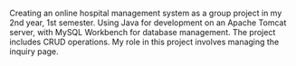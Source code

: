 Creating an online hospital management system as a group project in my 2nd year, 1st semester. Using Java for development on an Apache Tomcat server, with MySQL Workbench for database management. The project includes CRUD operations. My role in this project involves managing the inquiry page.
